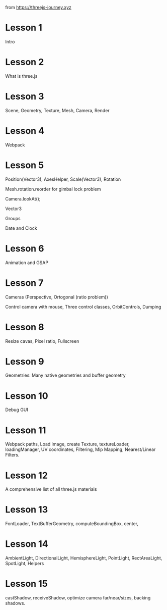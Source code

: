 from https://threejs-journey.xyz

# Lesson 1

Intro

# Lesson 2

What is three.js

# Lesson 3

Scene, Geometry, Texture, Mesh, Camera, Render

# Lesson 4

Webpack

# Lesson 5

Position(Vector3), AxesHelper, Scale(Vector3), Rotation

Mesh.rotation.reorder for gimbal lock problem

Camera.lookAt();

Vector3

Groups

Date and Clock

# Lesson 6

Animation and GSAP

# Lesson 7

Cameras (Perspective, Ortogonal (ratio problem))

Control camera with mouse, Three control classes, OrbitControls, Dumping

# Lesson 8

Resize cavas, Pixel ratio, Fullscreen

# Lesson 9

Geometries: Many native geometries and buffer geometry

# Lesson 10

Debug GUI

# Lesson 11

Webpack paths, Load image, create Texture, textureLoader, loadingManager, UV coordinates, Filtering, Mip Mapping, Nearest/Linear Filters.

# Lesson 12

A comprehensive list of all three.js materials
# Lesson 13

FontLoader, TextBufferGeometry, computeBoundingBox, center,

# Lesson 14

AmbientLight, DirectionalLight, HemisphereLight, PointLight, RectAreaLight, SpotLight, Helpers

# Lesson 15

castShadow, receiveShadow, optimize camera far/near/sizes, backing shadows.